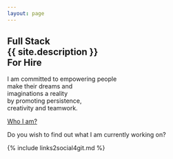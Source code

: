 ```yaml
---
layout: page
---
```


<section class="homepage">
  <div class="article__content">
    <!-- <h1>{{ site.description }} <br> <small> For Hire </small> </h1> -->
    <h1> Full Stack <br> {{ site.description }} <br> For Hire </h1>
    <p>
      I am committed to empowering people <br />
      make their dreams and <br />
      imaginations a reality <br />
      by promoting persistence, <br />
      creativity and teamwork.
    </p>
    <p>
      <a
        class="button-fancy learn-more margin-1-0"
        href="{{ '/about' | relative_url }}">
        <!-- Learn more <span class="material-symbols-outlined font14"> chevron_right </span> -->
        <span class="circle" aria-hidden="true">
          <span class="icon arrow"></span>
        </span>
        <span class="button-text">Who I am?</span>
      </a>
    </p>
  </div>
  <p></p>
  <!-- <a
    href="mailto:drnkwati+web@gmail.com"
    title="Leave a message">
    <span class="material-symbols-outlined font48 fg-gray"> mail </span>
  </a> -->
  <div class="article__content">
    <p>
      Do you wish to find out what I am currently working on?
    </p>
    {% include links2social4git.md %}
  </div>
</section>
